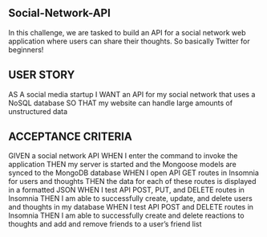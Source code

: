 ## Social-Network-API

In this challenge, we are tasked to build an API for a social network web application where users can share their thoughts. So basically Twitter for beginners!

## USER STORY

AS A social media startup
I WANT an API for my social network that uses a NoSQL database
SO THAT my website can handle large amounts of unstructured data

## ACCEPTANCE CRITERIA

GIVEN a social network API
WHEN I enter the command to invoke the application
THEN my server is started and the Mongoose models are synced to the MongoDB database
WHEN I open API GET routes in Insomnia for users and thoughts
THEN the data for each of these routes is displayed in a formatted JSON
WHEN I test API POST, PUT, and DELETE routes in Insomnia
THEN I am able to successfully create, update, and delete users and thoughts in my database
WHEN I test API POST and DELETE routes in Insomnia
THEN I am able to successfully create and delete reactions to thoughts and add and remove friends to a user’s friend list
